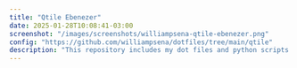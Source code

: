 ```yaml
---
title: "Qtile Ebenezer"
date: 2025-01-28T10:08:41-03:00
screenshot: "/images/screenshots/williampsena-qtile-ebenezer.png"
config: "https://github.com/williampsena/dotfiles/tree/main/qtile"
description: "This repository includes my dot files and python scripts for Qtile."
---
```

